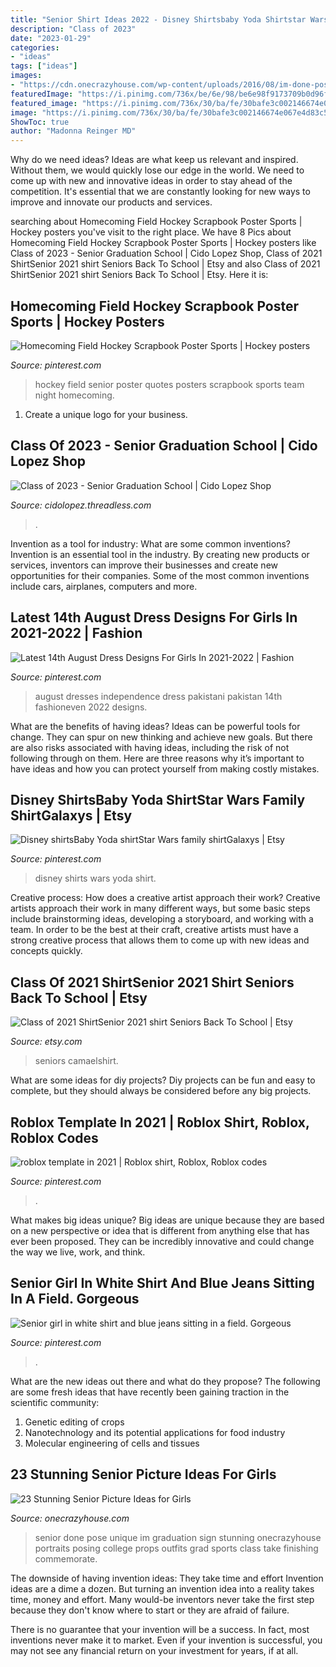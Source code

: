 ```yaml
---
title: "Senior Shirt Ideas 2022 - Disney Shirtsbaby Yoda Shirtstar Wars Family Shirtgalaxys"
description: "Class of 2023"
date: "2023-01-29"
categories:
- "ideas"
tags: ["ideas"]
images:
- "https://cdn.onecrazyhouse.com/wp-content/uploads/2016/08/im-done-pose-682x1024.jpg"
featuredImage: "https://i.pinimg.com/736x/be/6e/98/be6e98f9173709b0d96fdec0f0c22730--hockey-quotes-field-hockey.jpg"
featured_image: "https://i.pinimg.com/736x/30/ba/fe/30bafe3c002146674e067e4d83c5eb44.jpg"
image: "https://i.pinimg.com/736x/30/ba/fe/30bafe3c002146674e067e4d83c5eb44.jpg"
ShowToc: true
author: "Madonna Reinger MD"
---
```



Why do we need ideas?
Ideas are what keep us relevant and inspired. Without them, we would quickly lose our edge in the world. We need to come up with new and innovative ideas in order to stay ahead of the competition. It's essential that we are constantly looking for new ways to improve and innovate our products and services.

	

		
searching about Homecoming Field Hockey Scrapbook Poster Sports | Hockey posters you've visit to the right place. We have 8 Pics about Homecoming Field Hockey Scrapbook Poster Sports | Hockey posters like Class of 2023 - Senior Graduation School | Cido Lopez Shop, Class of 2021 ShirtSenior 2021 shirt Seniors Back To School | Etsy and also Class of 2021 ShirtSenior 2021 shirt Seniors Back To School | Etsy. Here it is:
		
    
## Homecoming Field Hockey Scrapbook Poster Sports | Hockey Posters

<img loading=lazy src="https://i.pinimg.com/736x/be/6e/98/be6e98f9173709b0d96fdec0f0c22730--hockey-quotes-field-hockey.jpg" onerror="this.onerror=null;this.src='https://tse4.mm.bing.net/th?id=OIP.Kuxtrs_MxSD9kMXtrY8lowHaJ3&amp;pid=15.1';" alt="Homecoming Field Hockey Scrapbook Poster Sports | Hockey posters">

_Source: pinterest.com_

>hockey field senior poster quotes posters scrapbook sports team night homecoming. 

	

1. Create a unique logo for your business.

    
## Class Of 2023 - Senior Graduation School | Cido Lopez Shop

<img loading=lazy src="https://cdn-images.threadless.com/threadless-media/artist_shops/shops/cidolopez/products/1476227/shirt-1591038439-eb8fff7865903d5cbefa97319706acaf.png?v=3&amp;d=eyJvbmx5X21ldGEiOiBmYWxzZSwgImZvcmNlIjogZmFsc2UsICJvcHMiOiBbWyJ0cmltIiwgW2ZhbHNlLCBmYWxzZV0sIHt9XSwgWyJyZXNpemUiLCBbXSwgeyJ3aWR0aCI6IDk5Ni4wLCAiYWxsb3dfdXAiOiBmYWxzZSwgImhlaWdodCI6IDk5Ni4wfV0sIFsiY2FudmFzX2NlbnRlcmVkIiwgWzEyMDAsIDEyMDBdLCB7ImJhY2tncm91bmQiOiAiMDAwMDAwIn1dLCBbInJlc2l6ZSIsIFs4MDBdLCB7fV0sIFsiY2FudmFzX2NlbnRlcmVkIiwgWzgwMCwgODAwLCAiI2ZmZmZmZiJdLCB7fV0sIFsiZW5jb2RlIiwgWyJqcGciLCA4NV0sIHt9XV19" onerror="this.onerror=null;this.src='https://tse2.mm.bing.net/th?id=OIP.wZ0jURxbkoHOvS-XHD4JAAHaHa&amp;pid=15.1';" alt="Class of 2023 - Senior Graduation School | Cido Lopez Shop">

_Source: cidolopez.threadless.com_

>. 

	

Invention as a tool for industry: What are some common inventions?
Invention is an essential tool in the industry. By creating new products or services, inventors can improve their businesses and create new opportunities for their companies. Some of the most common inventions include cars, airplanes, computers and more.

    
## Latest 14th August Dress Designs For Girls In 2021-2022 | Fashion

<img loading=lazy src="https://i.pinimg.com/736x/30/ba/fe/30bafe3c002146674e067e4d83c5eb44.jpg" onerror="this.onerror=null;this.src='https://tse2.mm.bing.net/th?id=OIP.6ZvwTtzLNy5v7leTqupt-wHaLH&amp;pid=15.1';" alt="Latest 14th August Dress Designs For Girls In 2021-2022 | Fashion">

_Source: pinterest.com_

>august dresses independence dress pakistani pakistan 14th fashioneven 2022 designs. 

	

What are the benefits of having ideas?
Ideas can be powerful tools for change. They can spur on new thinking and achieve new goals. But there are also risks associated with having ideas, including the risk of not following through on them. Here are three reasons why it’s important to have ideas and how you can protect yourself from making costly mistakes.

    
## Disney ShirtsBaby Yoda ShirtStar Wars Family ShirtGalaxys | Etsy

<img loading=lazy src="https://i.pinimg.com/736x/25/04/bb/2504bb6ab08c4c3a0d9e0fea97d0c510.jpg" onerror="this.onerror=null;this.src='https://tse3.mm.bing.net/th?id=OIP.LDrNlnMF14QBQXFWM8BdJgHaH4&amp;pid=15.1';" alt="Disney shirtsBaby Yoda shirtStar Wars family shirtGalaxys | Etsy">

_Source: pinterest.com_

>disney shirts wars yoda shirt. 

	

Creative process: How does a creative artist approach their work?
Creative artists approach their work in many different ways, but some basic steps include brainstorming ideas, developing a storyboard, and working with a team. In order to be the best at their craft, creative artists must have a strong creative process that allows them to come up with new ideas and concepts quickly.

    
## Class Of 2021 ShirtSenior 2021 Shirt Seniors Back To School | Etsy

<img loading=lazy src="https://i.etsystatic.com/23613985/r/il/91df29/2512746611/il_794xN.2512746611_ckx6.jpg" onerror="this.onerror=null;this.src='https://tse3.mm.bing.net/th?id=OIP.tjb8i48wuRjHkzJ5jYDgXwHaHa&amp;pid=15.1';" alt="Class of 2021 ShirtSenior 2021 shirt Seniors Back To School | Etsy">

_Source: etsy.com_

>seniors camaelshirt. 

	

What are some ideas for diy projects?
Diy projects can be fun and easy to complete, but they should always be considered before any big projects.

    
## Roblox Template In 2021 | Roblox Shirt, Roblox, Roblox Codes

<img loading=lazy src="https://i.pinimg.com/736x/52/a3/d4/52a3d43c80abd81bdfe35fa1d2c65cee.jpg" onerror="this.onerror=null;this.src='https://tse2.mm.bing.net/th?id=OIP.XBpt9ZUQqHQaixuQQcIxGQHaHE&amp;pid=15.1';" alt="roblox template in 2021 | Roblox shirt, Roblox, Roblox codes">

_Source: pinterest.com_

>. 

	

What makes big ideas unique?
Big ideas are unique because they are based on a new perspective or idea that is different from anything else that has ever been proposed. They can be incredibly innovative and could change the way we live, work, and think.

    
## Senior Girl In White Shirt And Blue Jeans Sitting In A Field. Gorgeous

<img loading=lazy src="https://i.pinimg.com/736x/a3/fc/b5/a3fcb5223a8c6c1e58d9d9dd22e36eee--graduation-announcements.jpg" onerror="this.onerror=null;this.src='https://tse1.mm.bing.net/th?id=OIP.JEdDXUkysxhkz0uNiiSedwHaHa&amp;pid=15.1';" alt="Senior girl in white shirt and blue jeans sitting in a field. Gorgeous">

_Source: pinterest.com_

>. 

	

What are the new ideas out there and what do they propose?
The following are some fresh ideas that have recently been gaining traction in the scientific community: 
1. Genetic editing of crops
2. Nanotechnology and its potential applications for food industry
3. Molecular engineering of cells and tissues 

    
## 23 Stunning Senior Picture Ideas For Girls

<img loading=lazy src="https://cdn.onecrazyhouse.com/wp-content/uploads/2016/08/im-done-pose-682x1024.jpg" onerror="this.onerror=null;this.src='https://tse3.mm.bing.net/th?id=OIP.SXjYwQxXzHOD-qKXEz1M_AHaLH&amp;pid=15.1';" alt="23 Stunning Senior Picture Ideas for Girls">

_Source: onecrazyhouse.com_

>senior done pose unique im graduation sign stunning onecrazyhouse portraits posing college props outfits grad sports class take finishing commemorate. 

	

The downside of having invention ideas: They take time and effort
Invention ideas are a dime a dozen. But turning an invention idea into a reality takes time, money and effort.
Many would-be inventors never take the first step because they don't know where to start or they are afraid of failure.

There is no guarantee that your invention will be a success. In fact, most inventions never make it to market. Even if your invention is successful, you may not see any financial return on your investment for years, if at all.

